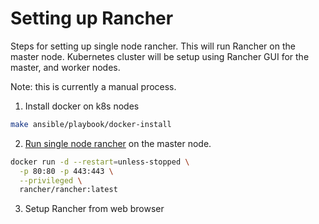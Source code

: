 # Setting up Rancher

Steps for setting up single node rancher. This will run Rancher on the master node. Kubernetes cluster will be setup using Rancher GUI for the master, and worker nodes.

Note: this is currently a manual process.

1. Install docker on k8s nodes
```bash
make ansible/playbook/docker-install
```

2. [Run single node rancher](https://rancher.com/docs/rancher/v2.5/en/installation/other-installation-methods/single-node-docker/#option-a-default-rancher-generated-self-signed-certificate) on the master node.
```bash
docker run -d --restart=unless-stopped \
  -p 80:80 -p 443:443 \
  --privileged \
  rancher/rancher:latest
```

3. Setup Rancher from web browser
